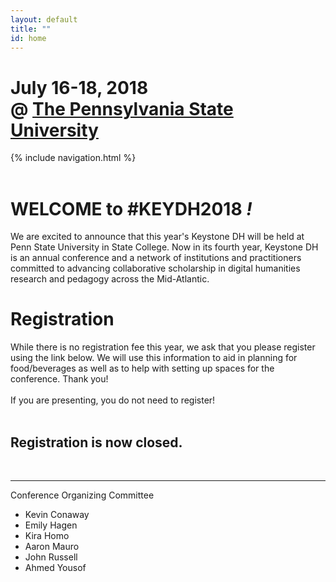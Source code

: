 ```yaml
---
layout: default
title: ""
id: home
---
```


# July 16-18, 2018<br/>@ [The Pennsylvania State University](https://www.psu.edu)

<div class="site-nav">{% include navigation.html %}</div>
<br/>

# WELCOME to **#KEYDH2018** *!*

We are excited to announce that this year's Keystone DH will be held at Penn State University in State College. Now in its fourth year, Keystone DH is an annual conference and a network of institutions and practitioners committed to advancing collaborative scholarship in digital humanities research and pedagogy across the Mid-Atlantic. 

# Registration #

While there is no registration fee this year, we ask that you please register using the link below. We will use this information to aid in planning for food/beverages as well as to help with setting up spaces for the conference. Thank you!
<br /><br />
If you are presenting, you do not need to register!
<br /><br />
## Registration is now closed. ##
<br />

---
Conference Organizing Committee

- Kevin Conaway
- Emily Hagen
- Kira Homo
- Aaron Mauro
- John Russell
- Ahmed Yousof
